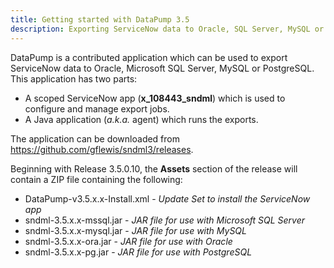 ```yaml
---
title: Getting started with DataPump 3.5
description: Exporting ServiceNow data to Oracle, SQL Server, MySQL or PostgreSQL with SNDML 3.5 and the DataPump App
---
```


DataPump is a contributed application which can be used to export ServiceNow data to Oracle, Microsoft SQL Server, MySQL or PostgreSQL. This application has two parts:

* A scoped ServiceNow app (**x_108443_sndml**) which is used to configure and manage export jobs. 
* A Java application (_a.k.a._ agent) which runs the exports. 

The application can be downloaded from https://github.com/gflewis/sndml3/releases.

Beginning with Release 3.5.0.10, the **Assets** section of the release will contain a ZIP file containing the following:
* DataPump-v3.5.x.x-Install.xml - _Update Set to install the ServiceNow app_
* sndml-3.5.x.x-mssql.jar - _JAR file for use with Microsoft SQL Server_
* sndml-3.5.x.x-mysql.jar - _JAR file for use with MySQL_
* sndml-3.5.x.x-ora.jar - _JAR file for use with Oracle_
* sndml-3.5.x.x-pg.jar - _JAR file for use with PostgreSQL_
